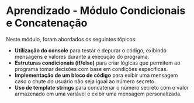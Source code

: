 # **Aprendizado - Módulo Condicionais e Concatenação**

Neste módulo, foram abordados os seguintes tópicos:

- **Utilização do console** para testar e depurar o código, exibindo mensagens e valores durante a execução do programa.
- **Estruturas condicionais (if/else)** para criar lógicas que permitem ao programa tomar decisões com base em condições específicas.
- **Implementação de um bloco de código** para exibir uma mensagem caso o chute do usuário não seja igual ao número secreto.
- **Uso de template strings** para concatenar o número secreto com o valor armazenado em uma variável e exibir uma mensagem personalizada.
